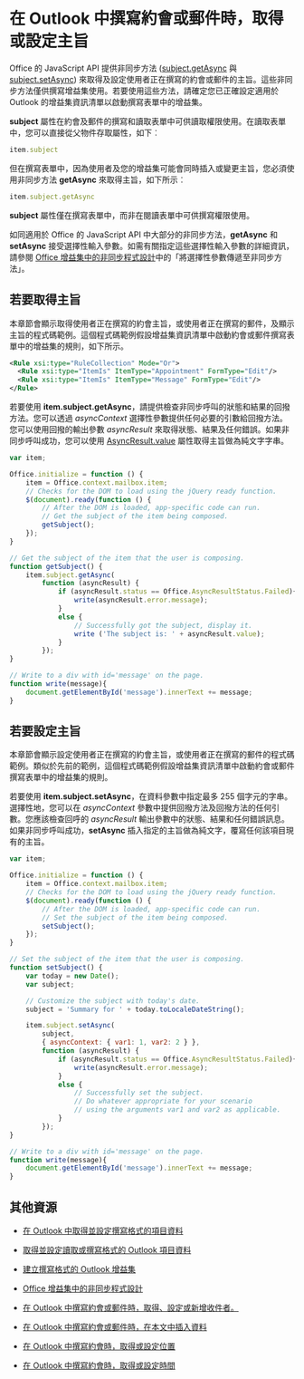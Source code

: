 
# <a name="get-or-set-the-subject-when-composing-an-appointment-or-message-in-outlook"></a>在 Outlook 中撰寫約會或郵件時，取得或設定主旨

Office 的 JavaScript API 提供非同步方法 ([subject.getAsync](../../reference/outlook/Subject.md) 與 [subject.setAsync](../../reference/outlook/Subject.md)) 來取得及設定使用者正在撰寫的約會或郵件的主旨。這些非同步方法僅供撰寫增益集使用。若要使用這些方法，請確定您已正確設定適用於 Outlook 的增益集資訊清單以啟動撰寫表單中的增益集。

**subject** 屬性在約會及郵件的撰寫和讀取表單中可供讀取權限使用。在讀取表單中，您可以直接從父物件存取屬性，如下︰




```js
item.subject
```

但在撰寫表單中，因為使用者及您的增益集可能會同時插入或變更主旨，您必須使用非同步方法 **getAsync** 來取得主旨，如下所示︰




```js
item.subject.getAsync
```

**subject** 屬性僅在撰寫表單中，而非在閱讀表單中可供撰寫權限使用。

如同適用於 Office 的 JavaScript API 中大部分的非同步方法，**getAsync** 和 **setAsync** 接受選擇性輸入參數。如需有關指定這些選擇性輸入參數的詳細資訊，請參閱 [Office 增益集中的非同步程式設計](../../docs/develop/asynchronous-programming-in-office-add-ins.md)中的「將選擇性參數傳遞至非同步方法」。


## <a name="to-get-the-subject"></a>若要取得主旨


本章節會顯示取得使用者正在撰寫的約會主旨，或使用者正在撰寫的郵件，及顯示主旨的程式碼範例。這個程式碼範例假設增益集資訊清單中啟動約會或郵件撰寫表單中的增益集的規則，如下所示。


```XML
<Rule xsi:type="RuleCollection" Mode="Or">
  <Rule xsi:type="ItemIs" ItemType="Appointment" FormType="Edit"/>
  <Rule xsi:type="ItemIs" ItemType="Message" FormType="Edit"/>
</Rule>

```

若要使用 **item.subject.getAsync**，請提供檢查非同步呼叫的狀態和結果的回撥方法。您可以透過 _asyncContext_ 選擇性參數提供任何必要的引數給回撥方法。您可以使用回撥的輸出參數 _asyncResult_ 來取得狀態、結果及任何錯誤。如果非同步呼叫成功，您可以使用 [AsyncResult.value](../../reference/outlook/simple-types.md) 屬性取得主旨做為純文字字串。




```js
var item;

Office.initialize = function () {
    item = Office.context.mailbox.item;
    // Checks for the DOM to load using the jQuery ready function.
    $(document).ready(function () {
        // After the DOM is loaded, app-specific code can run.
        // Get the subject of the item being composed.
        getSubject();
    });
}

// Get the subject of the item that the user is composing.
function getSubject() {
    item.subject.getAsync(
        function (asyncResult) {
            if (asyncResult.status == Office.AsyncResultStatus.Failed){
                write(asyncResult.error.message);
            }
            else {
                // Successfully got the subject, display it.
                write ('The subject is: ' + asyncResult.value);
            }
        });
}

// Write to a div with id='message' on the page.
function write(message){
    document.getElementById('message').innerText += message; 
}
```


## <a name="to-set-the-subject"></a>若要設定主旨


本章節會顯示設定使用者正在撰寫的約會主旨，或使用者正在撰寫的郵件的程式碼範例。類似於先前的範例，這個程式碼範例假設增益集資訊清單中啟動約會或郵件撰寫表單中的增益集的規則。

若要使用 **item.subject.setAsync**，在資料參數中指定最多 255 個字元的字串。選擇性地，您可以在 _asyncContext_ 參數中提供回撥方法及回撥方法的任何引數。您應該檢查回呼的 _asyncResult_ 輸出參數中的狀態、結果和任何錯誤訊息。如果非同步呼叫成功，**setAsync** 插入指定的主旨做為純文字，覆寫任何該項目現有的主旨。




```js
var item;

Office.initialize = function () {
    item = Office.context.mailbox.item;
    // Checks for the DOM to load using the jQuery ready function.
    $(document).ready(function () {
        // After the DOM is loaded, app-specific code can run.
        // Set the subject of the item being composed.
        setSubject();
    });
}

// Set the subject of the item that the user is composing.
function setSubject() {
    var today = new Date();
    var subject;

    // Customize the subject with today's date.
    subject = 'Summary for ' + today.toLocaleDateString();

    item.subject.setAsync(
        subject,
        { asyncContext: { var1: 1, var2: 2 } },
        function (asyncResult) {
            if (asyncResult.status == Office.AsyncResultStatus.Failed){
                write(asyncResult.error.message);
            }
            else {
                // Successfully set the subject.
                // Do whatever appropriate for your scenario
                // using the arguments var1 and var2 as applicable.
            }
        });
}

// Write to a div with id='message' on the page.
function write(message){
    document.getElementById('message').innerText += message; 
}
```


## <a name="additional-resources"></a>其他資源



- [在 Outlook 中取得並設定撰寫格式的項目資料](../outlook/get-and-set-item-data-in-a-compose-form.md)
    
- [取得並設定讀取或撰寫格式的 Outlook 項目資料](../outlook/item-data.md)
    
- [建立撰寫格式的 Outlook 增益集](../outlook/compose-scenario.md)
    
- [Office 增益集中的非同步程式設計](../../docs/develop/asynchronous-programming-in-office-add-ins.md)
    
- [在 Outlook 中撰寫約會或郵件時，取得、設定或新增收件者。](../outlook/get-set-or-add-recipients.md)
    
- [在 Outlook 中撰寫約會或郵件時，在本文中插入資料](../outlook/insert-data-in-the-body.md)
    
- [在 Outlook 中撰寫約會時，取得或設定位置](../outlook/get-or-set-the-location-of-an-appointment.md)
    
- [在 Outlook 中撰寫約會時，取得或設定時間](../outlook/get-or-set-the-time-of-an-appointment.md)
    
